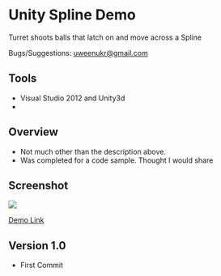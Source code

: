Unity Spline Demo
==============

Turret shoots balls that latch on and move across a Spline

Bugs/Suggestions: uweenukr@gmail.com


Tools
-----
* Visual Studio 2012 and Unity3d
* 

Overview
--------
* Not much other than the description above.
* Was completed for a code sample. Thought I would share


Screenshot
----------
[![](http://i.imgur.com/bHVyMOK.png)](http://i.imgur.com/bHVyMOK.png)


[Demo Link][1]

Version 1.0
-----------
* First Commit

[1]: http://dl.dropboxusercontent.com/u/31365922/SplinesDemo.html
